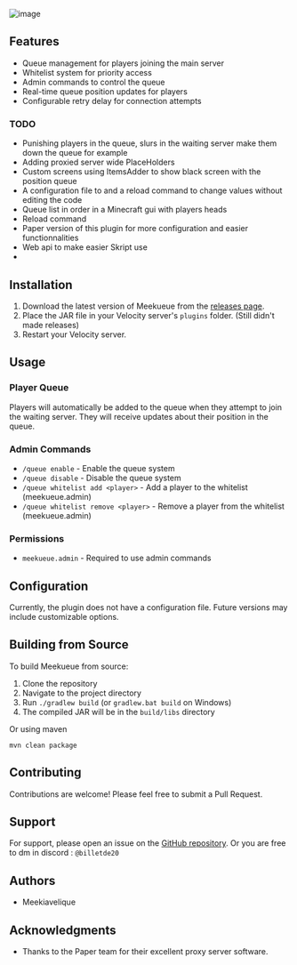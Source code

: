 ![image](https://github.com/user-attachments/assets/b019deb9-64f9-402b-a5a2-a2c9a90e14e5)
## Features

- Queue management for players joining the main server
- Whitelist system for priority access
- Admin commands to control the queue
- Real-time queue position updates for players
- Configurable retry delay for connection attempts
  
### TODO
- Punishing players in the queue, slurs in the waiting server make them down the queue for example
- Adding proxied server wide PlaceHolders
- Custom screens using ItemsAdder to show black screen with the position queue
- A configuration file to and a reload command to change values without editing the code
- Queue list in order in a Minecraft gui with players heads
- Reload command
- Paper version of this plugin for more configuration and easier functionnalities
- Web api to make easier Skript use
- 
## Installation

1. Download the latest version of Meekueue from the [releases page](https://github.com/Meekiavelique/Meekueue/releases).
2. Place the JAR file in your Velocity server's `plugins` folder. (Still didn't made releases)
3. Restart your Velocity server.

## Usage

### Player Queue

Players will automatically be added to the queue when they attempt to join the waiting server. They will receive updates about their position in the queue.

### Admin Commands

- `/queue enable` - Enable the queue system
- `/queue disable` - Disable the queue system
- `/queue whitelist add <player>` - Add a player to the whitelist (meekueue.admin)
- `/queue whitelist remove <player>` - Remove a player from the whitelist (meekueue.admin)

### Permissions

- `meekueue.admin` - Required to use admin commands

## Configuration

Currently, the plugin does not have a configuration file. Future versions may include customizable options.

## Building from Source

To build Meekueue from source:

1. Clone the repository
2. Navigate to the project directory
3. Run `./gradlew build` (or `gradlew.bat build` on Windows)
4. The compiled JAR will be in the `build/libs` directory

Or using maven

`mvn clean package`

## Contributing

Contributions are welcome! Please feel free to submit a Pull Request.

## Support

For support, please open an issue on the [GitHub repository](https://github.com/Meekiavelique/Meekueue/issues).
Or you are free to dm in discord : `@billetde20`

## Authors

- Meekiavelique

## Acknowledgments

- Thanks to the Paper team for their excellent proxy server software.
